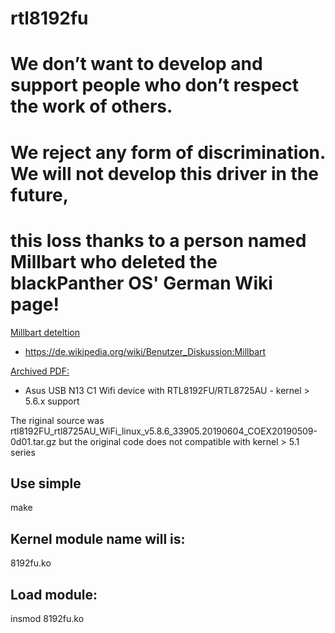 # rtl8192fu

# We don’t want to develop and support people who don’t respect the work of others. 
# We reject any form of discrimination. We will not develop this driver in the future, 
# this loss thanks to a person named Millbart who deleted the blackPanther OS' German Wiki page! 

[Millbart deteltion]( MILLBART_DELETED_OUR_PAGE_FROM_DE_WIKI.jpg)

- https://de.wikipedia.org/wiki/Benutzer_Diskussion:Millbart

[Archived PDF:](Diskussion_Millbart.pdf)

- Asus USB N13 C1 Wifi device with RTL8192FU/RTL8725AU - kernel > 5.6.x support

The riginal source was rtl8192FU_rtl8725AU_WiFi_linux_v5.8.6_33905.20190604_COEX20190509-0d01.tar.gz
but the original code does not compatible with kernel > 5.1 series

Use simple 
----------
make

Kernel module name will is:
---------------------------
8192fu.ko

Load module:
------------
insmod 8192fu.ko
